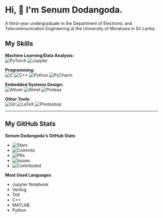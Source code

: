 
# Hi, 👋 I'm Senum Dodangoda.
A third-year undergraduate in the Department of Electronic and Telecommunication Engineering at the University of Moratuwa in Sri Lanka.

## My Skills

**Machine Learning/Data Analysis:**  
![PyTorch](https://img.shields.io/badge/PyTorch-EE4C2C?style=flat&logo=PyTorch&logoColor=white)
![Jupyter](https://img.shields.io/badge/Jupyter-F37626?style=flat&logo=Jupyter&logoColor=white)

**Programming:**  
![C](https://img.shields.io/badge/C-00599C?style=flat&logo=c&logoColor=white)
![C++](https://img.shields.io/badge/C%2B%2B-00599C?style=flat&logo=c%2B%2B&logoColor=white)
![Python](https://img.shields.io/badge/Python-3776AB?style=flat&logo=python&logoColor=white)
![PyCharm](https://img.shields.io/badge/PyCharm-000000?style=flat&logo=PyCharm&logoColor=white)

**Embedded Systems Design:**  
![Altium](https://img.shields.io/badge/Altium-0C7C59?style=flat&logo=Altium%20Designer&logoColor=white)
![Atmel](https://img.shields.io/badge/Atmel-0074B5?style=flat&logo=Atmel&logoColor=white)
![Proteus](https://img.shields.io/badge/Proteus-007ACC?style=flat&logo=Proteus&logoColor=white)

**Other Tools:**  
![Git](https://img.shields.io/badge/Git-F05032?style=flat&logo=git&logoColor=white)
![LaTeX](https://img.shields.io/badge/LaTeX-008080?style=flat&logo=LaTeX&logoColor=white)
![Photoshop](https://img.shields.io/badge/Photoshop-31A8FF?style=flat&logo=adobe%20photoshop&logoColor=white)

---

## My GitHub Stats

**Senum Dodangoda's GitHub Stats**  
- ![Stars](https://img.shields.io/github/stars/senum?style=social)
- ![Commits](https://img.shields.io/github/commit-activity/y/senum?style=flat)
- ![PRs](https://img.shields.io/github/issues-pr/senum?style=flat)
- ![Issues](https://img.shields.io/github/issues/senum?style=flat)
- ![Contributed](https://img.shields.io/github/contributors/senum?style=flat)

**Most Used Languages**  
- Jupyter Notebook
- Verilog
- TeX
- C++
- MATLAB
- Python
